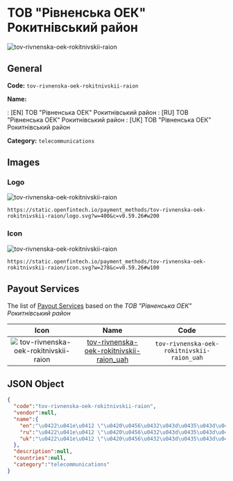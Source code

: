 
# ТОВ "Рівненська ОЕК" Рокитнівський район 
![tov-rivnenska-oek-rokitnivskii-raion](https://static.openfintech.io/payment_methods/tov-rivnenska-oek-rokitnivskii-raion/logo.svg?w=400&c=v0.59.26#w200)  

## General 
**Code:** `tov-rivnenska-oek-rokitnivskii-raion` 
 
**Name:** 
 
:	[EN] ТОВ "Рівненська ОЕК" Рокитнівський район 
:	[RU] ТОВ "Рівненська ОЕК" Рокитнівський район 
:	[UK] ТОВ "Рівненська ОЕК" Рокитнівський район 
 
**Category:** `telecommunications` 
 

## Images 

### Logo 
![tov-rivnenska-oek-rokitnivskii-raion](https://static.openfintech.io/payment_methods/tov-rivnenska-oek-rokitnivskii-raion/logo.svg?w=400&c=v0.59.26#w200)  

```
https://static.openfintech.io/payment_methods/tov-rivnenska-oek-rokitnivskii-raion/logo.svg?w=400&c=v0.59.26#w200
```  

### Icon 
![tov-rivnenska-oek-rokitnivskii-raion](https://static.openfintech.io/payment_methods/tov-rivnenska-oek-rokitnivskii-raion/icon.svg?w=278&c=v0.59.26#w100)  

```
https://static.openfintech.io/payment_methods/tov-rivnenska-oek-rokitnivskii-raion/icon.svg?w=278&c=v0.59.26#w100
```  

## Payout Services 
 
The list of [Payout Services](/payout-services/) based on the _ТОВ "Рівненська ОЕК" Рокитнівський район_ 

|Icon|Name|Code| 
|:---:|:---:|:---:| 
|![tov-rivnenska-oek-rokitnivskii-raion](https://static.openfintech.io/payout_methods/tov-rivnenska-oek-rokitnivskii-raion/icon.svg?w=278&c=v0.59.26#w40) |[tov-rivnenska-oek-rokitnivskii-raion_uah](/payout-services/tov-rivnenska-oek-rokitnivskii-raion_uah/)|`tov-rivnenska-oek-rokitnivskii-raion_uah`| 
 

## JSON Object 

```json
{
  "code":"tov-rivnenska-oek-rokitnivskii-raion",
  "vendor":null,
  "name":{
    "en":"\u0422\u041e\u0412 \"\u0420\u0456\u0432\u043d\u0435\u043d\u0441\u044c\u043a\u0430 \u041e\u0415\u041a\" \u0420\u043e\u043a\u0438\u0442\u043d\u0456\u0432\u0441\u044c\u043a\u0438\u0439 \u0440\u0430\u0439\u043e\u043d",
    "ru":"\u0422\u041e\u0412 \"\u0420\u0456\u0432\u043d\u0435\u043d\u0441\u044c\u043a\u0430 \u041e\u0415\u041a\" \u0420\u043e\u043a\u0438\u0442\u043d\u0456\u0432\u0441\u044c\u043a\u0438\u0439 \u0440\u0430\u0439\u043e\u043d",
    "uk":"\u0422\u041e\u0412 \"\u0420\u0456\u0432\u043d\u0435\u043d\u0441\u044c\u043a\u0430 \u041e\u0415\u041a\" \u0420\u043e\u043a\u0438\u0442\u043d\u0456\u0432\u0441\u044c\u043a\u0438\u0439 \u0440\u0430\u0439\u043e\u043d"
  },
  "description":null,
  "countries":null,
  "category":"telecommunications"
}
```  
